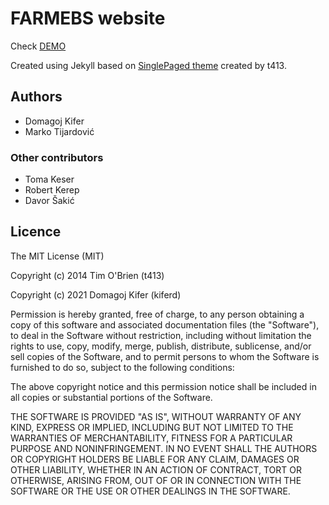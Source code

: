 # FARMEBS website

Check [DEMO](https://kiferd.github.io/farmebs-wp)

Created using Jekyll based on [SinglePaged theme](https://github.com/t413/SinglePaged) created by t413.



## Authors

- Domagoj Kifer
- Marko Tijardović


### Other contributors

- Toma Keser
- Robert Kerep
- Davor Šakić


## Licence


The MIT License (MIT)

Copyright (c) 2014 Tim O'Brien (t413)

Copyright (c) 2021 Domagoj Kifer (kiferd)


Permission is hereby granted, free of charge, to any person obtaining a copy
of this software and associated documentation files (the "Software"), to deal
in the Software without restriction, including without limitation the rights
to use, copy, modify, merge, publish, distribute, sublicense, and/or sell
copies of the Software, and to permit persons to whom the Software is
furnished to do so, subject to the following conditions:

The above copyright notice and this permission notice shall be included in all
copies or substantial portions of the Software.

THE SOFTWARE IS PROVIDED "AS IS", WITHOUT WARRANTY OF ANY KIND, EXPRESS OR
IMPLIED, INCLUDING BUT NOT LIMITED TO THE WARRANTIES OF MERCHANTABILITY,
FITNESS FOR A PARTICULAR PURPOSE AND NONINFRINGEMENT. IN NO EVENT SHALL THE
AUTHORS OR COPYRIGHT HOLDERS BE LIABLE FOR ANY CLAIM, DAMAGES OR OTHER
LIABILITY, WHETHER IN AN ACTION OF CONTRACT, TORT OR OTHERWISE, ARISING FROM,
OUT OF OR IN CONNECTION WITH THE SOFTWARE OR THE USE OR OTHER DEALINGS IN THE
SOFTWARE.